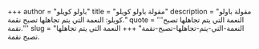 +++
author = "باولو كويلو"
title = "مقولة باولو كويلو"
description = "مقولة باولو كويلو: النعمة التي يتم تجاهلها تصبح نقمة."
quote = '''النعمة التي يتم تجاهلها تصبح نقمة.'''
slug = "النعمة-التي-يتم-تجاهلها-تصبح-نقمة"
+++
النعمة التي يتم تجاهلها تصبح نقمة.
